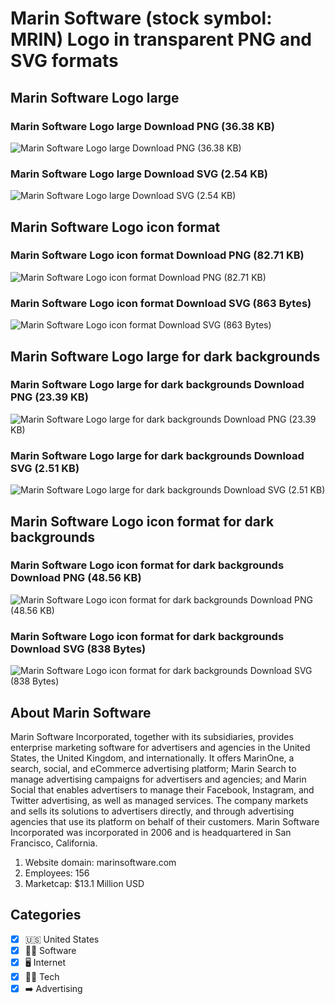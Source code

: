 # Marin Software (stock symbol: MRIN) Logo in transparent PNG and SVG formats

## Marin Software Logo large

### Marin Software Logo large Download PNG (36.38 KB)

![Marin Software Logo large Download PNG (36.38 KB)](/img/orig/MRIN_BIG-9d8c23fb.png)

### Marin Software Logo large Download SVG (2.54 KB)

![Marin Software Logo large Download SVG (2.54 KB)](/img/orig/MRIN_BIG-8bb40a2f.svg)

## Marin Software Logo icon format

### Marin Software Logo icon format Download PNG (82.71 KB)

![Marin Software Logo icon format Download PNG (82.71 KB)](/img/orig/MRIN-19f27320.png)

### Marin Software Logo icon format Download SVG (863 Bytes)

![Marin Software Logo icon format Download SVG (863 Bytes)](/img/orig/MRIN-52d44a3a.svg)

## Marin Software Logo large for dark backgrounds

### Marin Software Logo large for dark backgrounds Download PNG (23.39 KB)

![Marin Software Logo large for dark backgrounds Download PNG (23.39 KB)](/img/orig/MRIN_BIG.D-b8badcfb.png)

### Marin Software Logo large for dark backgrounds Download SVG (2.51 KB)

![Marin Software Logo large for dark backgrounds Download SVG (2.51 KB)](/img/orig/MRIN_BIG.D-f727d230.svg)

## Marin Software Logo icon format for dark backgrounds

### Marin Software Logo icon format for dark backgrounds Download PNG (48.56 KB)

![Marin Software Logo icon format for dark backgrounds Download PNG (48.56 KB)](/img/orig/MRIN.D-6c84cea2.png)

### Marin Software Logo icon format for dark backgrounds Download SVG (838 Bytes)

![Marin Software Logo icon format for dark backgrounds Download SVG (838 Bytes)](/img/orig/MRIN.D-10eb13ad.svg)

## About Marin Software

Marin Software Incorporated, together with its subsidiaries, provides enterprise marketing software for advertisers and agencies in the United States, the United Kingdom, and internationally. It offers MarinOne, a search, social, and eCommerce advertising platform; Marin Search to manage advertising campaigns for advertisers and agencies; and Marin Social that enables advertisers to manage their Facebook, Instagram, and Twitter advertising, as well as managed services. The company markets and sells its solutions to advertisers directly, and through advertising agencies that use its platform on behalf of their customers. Marin Software Incorporated was incorporated in 2006 and is headquartered in San Francisco, California.

1. Website domain: marinsoftware.com
2. Employees: 156
3. Marketcap: $13.1 Million USD


## Categories
- [x] 🇺🇸 United States
- [x] 👨‍💻 Software
- [x] 🖥️ Internet
- [x] 👩‍💻 Tech
- [x] ➡️ Advertising
